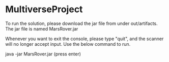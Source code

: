 # MultiverseProject
To run the solution, please download the jar file from under out/artifacts.
The jar file is named MarsRover.jar

Whenever you want to exit the console, please type "quit", and the scanner will no longer accept input.
Use the below command to run.

java -jar MarsRover.jar (press enter)

